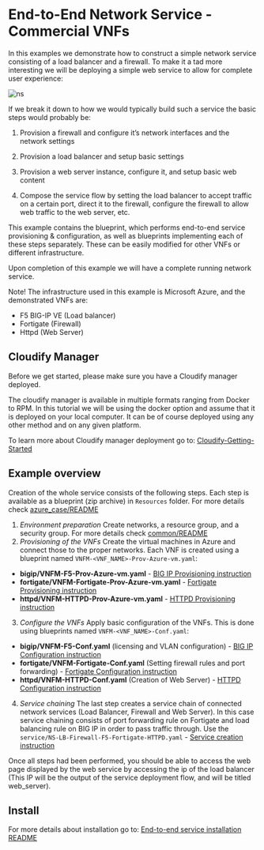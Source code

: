 # End-to-End Network Service - Commercial VNFs

In this examples we demonstrate how to construct a simple network service consisting of a load balancer and a firewall. To make it a tad more interesting we will be deploying a simple web service to allow for complete user experience:

![ns](https://user-images.githubusercontent.com/30900001/52050834-12889e00-2552-11e9-9a68-452e92cc7014.png)

If we break it down to how we would typically build such a service the basic steps would probably be:

1. Provision a firewall and configure it’s network interfaces and the network settings

2. Provision a load balancer and setup basic settings

3. Provision a web server instance, configure it, and setup basic web content

4. Compose the service flow by setting the load balancer to accept traffic on a certain port, direct it to the firewall, configure the firewall to allow web traffic to the web server, etc.

This example contains the blueprint, which performs end-to-end service provisioning & configuration, as well as blueprints implementing each of these steps separately. These can be easily modified for other VNFs or different infrastructure.

Upon completion of this example we will have a complete running network service.

Note!    The infrastructure used in this example is Microsoft Azure, and the demonstrated VNFs are:
* F5 BIG-IP VE (Load balancer)
* Fortigate (Firewall)
* Httpd (Web Server)

## Cloudify Manager

Before we get started, please make sure you have a Cloudify manager deployed.

The cloudify manager is available in multiple formats ranging from Docker to RPM. In this tutorial we will be using the docker option and assume that it is deployed on your local computer. It can be of course deployed using any other method and on any given platform.

To learn more about Cloudify manager deployment go to: [Cloudify-Getting-Started](https://cloudify.co/download/)

## Example overview

Creation of the whole service consists of the following steps. Each step is available as a blueprint (zip archive) in ``Resources`` folder.
For more details check [azure_case/README](https://github.com/cloudify-examples/example-use-cases/tree/master/azure_case/README.md)
1. *Environment preparation*
Create networks, a resource group, and a security group. For more details check [common/README](https://github.com/cloudify-examples/example-use-cases/tree/master/azure_case/common/README.md)
2. *Provisioning of the VNFs*
Create the virtual machines in Azure and connect those to the proper networks.
Each VNF is created using a blueprint named ``VNFM-<VNF_NAME>-Prov-Azure-vm.yaml``:
* **bigip/VNFM-F5-Prov-Azure-vm.yaml** - [BIG IP Provisioning instruction](https://github.com/cloudify-examples/example-use-cases/tree/master/azure_case/bigip/README.md##Provisioning)
* **fortigate/VNFM-Fortigate-Prov-Azure-vm.yaml** - [Fortigate Provisioning instruction](https://github.com/cloudify-examples/example-use-cases/tree/master/azure_case/fortigate/README.md##Provisioning)
* **httpd/VNFM-HTTPD-Prov-Azure-vm.yaml** - [HTTPD Provisioning instruction](https://github.com/cloudify-examples/example-use-cases/tree/master/azure_case/httpd/README.md##Provisioning)
3. *Configure the VNFs*
Apply basic configuration of the VNFs. This is done using blueprints named ``VNFM-<VNF_NAME>-Conf.yaml``:
* **bigip/VNFM-F5-Conf.yaml** (licensing and VLAN configuration) - [BIG IP Configuration instruction](https://github.com/cloudify-examples/example-use-cases/tree/master/azure_case/bigip/README.md##Configuration)
* **fortigate/VNFM-Fortigate-Conf.yaml** (Setting firewall rules and port forwarding) - [Fortigate Configuration instruction](https://github.com/cloudify-examples/example-use-cases/tree/master/azure_case/fortigate/README.md##Configuration)
* **httpd/VNFM-HTTPD-Conf.yaml** (Creation of Web Server) - [HTTPD Configuration instruction](https://github.com/cloudify-examples/example-use-cases/tree/master/azure_case/httpd/README.md##Configuration)
4. *Service chaining*
The last step creates a service chain of connected network services (Load Balancer, Firewall and Web Server). In this case service chaining consists of port forwarding rule on Fortigate and load balancing rule on BIG IP in order to pass traffic through.
Use the ``service/NS-LB-Firewall-F5-Fortigate-HTTPD.yaml`` - [Service creation instruction](https://github.com/cloudify-examples/example-use-cases/tree/master/azure_case/service/README.md)

Once all steps had been performed, you should be able to access the web page displayed by the web service by accessing the ip of the load balancer (This IP will be the output of the service deployment flow, and will be titled web_server).

## Install

For more details about installation go to: [End-to-end service installation README](e2e/README.md)
